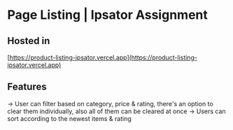 # Page Listing | Ipsator Assignment

## Hosted in

[https://product-listing-ipsator.vercel.app](https://product-listing-ipsator.vercel.app)

## Features

-> User can filter based on category, price & rating, there's an option to clear them individually, also all of them can be cleared at once
-> Users can sort according to the newest items & rating
